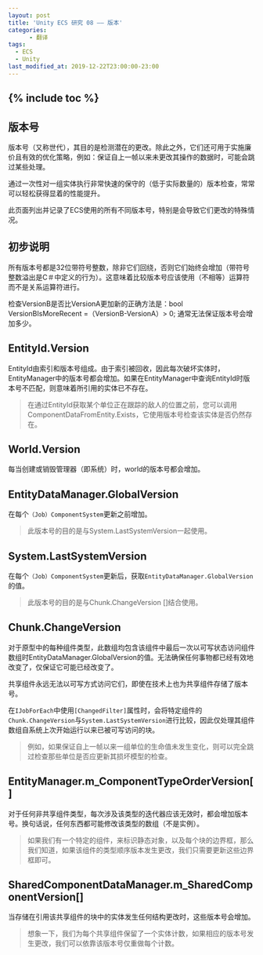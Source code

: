 ```yaml
---
layout: post
title: 'Unity ECS 研究 08 —— 版本'
categories:
      - 翻译
tags:
  - ECS
  - Unity
last_modified_at: 2019-12-22T23:00:00-23:00
---
```

{% include toc %}
---
## 版本号
版本号（又称世代），其目的是检测潜在的更改。除此之外，它们还可用于实施廉价且有效的优化策略，例如：保证自上一帧以来未更改其操作的数据时，可能会跳过某些处理。

通过一次性对一组实体执行非常快速的保守的（低于实际数量的）版本检查，常常可以轻松获得显着的性能提升。

此页面列出并记录了ECS使用的所有不同版本号，特别是会导致它们更改的特殊情况。

## 初步说明
所有版本号都是32位带符号整数，除非它们回绕，否则它们始终会增加（带符号整数溢出是C＃中定义的行为）。这意味着比较版本号应该使用（不相等）运算符而不是关系运算符进行。

检查VersionB是否比VersionA更加新的正确方法是：bool VersionBIsMoreRecent =（VersionB-VersionA）> 0;
通常无法保证版本号会增加多少。

## EntityId.Version
EntityId由索引和版本号组成。由于索引被回收，因此每次破坏实体时，EntityManager中的版本号都会增加。如果在EntityManager中查询EntityId时版本号不匹配，则意味着所引用的实体已不存在。

>在通过EntityId获取某个单位正在跟踪的敌人的位置之前，您可以调用ComponentDataFromEntity.Exists，它使用版本号检查该实体是否仍然存在。

## World.Version
每当创建或销毁管理器（即系统）时，world的版本号都会增加。

## EntityDataManager.GlobalVersion
在每个`（Job）ComponentSystem`更新之前增加。
>此版本号的目的是与System.LastSystemVersion一起使用。

## System.LastSystemVersion
在每个`（Job）ComponentSystem`更新后，获取`EntityDataManager.GlobalVersion`的值。
>此版本号的目的是与Chunk.ChangeVersion []结合使用。

## Chunk.ChangeVersion
对于原型中的每种组件类型，此数组均包含该组件中最后一次以可写状态访问组件数组时EntityDataManager.GlobalVersion的值。无法确保任何事物都已经有效地改变了，仅保证它可能已经改变了。

共享组件永远无法以可写方式访问它们，即使在技术上也为共享组件存储了版本号。

在`IJobForEach`中使用`[ChangedFilter]`属性时，会将特定组件的`Chunk.ChangeVersion`与`System.LastSystemVersion`进行比较，因此仅处理其组件数组自系统上次开始运行以来已被可写访问的块。

>例如，如果保证自上一帧以来一组单位的生命值未发生变化，则可以完全跳过检查那些单位是否应更新其损坏模型的检查。

## EntityManager.m_ComponentTypeOrderVersion[]
对于任何非共享组件类型，每次涉及该类型的迭代器应该无效时，都会增加版本号。换句话说，任何东西都可能修改该类型的数组（不是实例）。
>如果我们有一个特定的组件，来标识静态对象，以及每个块的边界框，那么我们知道，如果该组件的类型顺序版本发生更改，我们只需要更新这些边界框即可。

## SharedComponentDataManager.m_SharedComponentVersion[]
当存储在引用该共享组件的块中的实体发生任何结构更改时，这些版本号会增加。

>想象一下，我们为每个共享组件保留了一个实体计数，如果相应的版本号发生更改，我们可以依靠该版本号仅重做每个计数。
